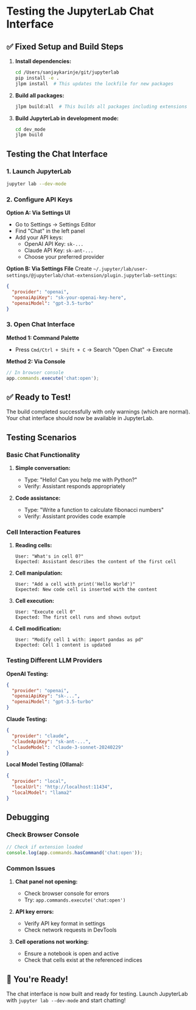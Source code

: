 # Testing the JupyterLab Chat Interface

## ✅ Fixed Setup and Build Steps

1. **Install dependencies:**
   ```bash
   cd /Users/sanjaykarinje/git/jupyterlab
   pip install -e .
   jlpm install  # This updates the lockfile for new packages
   ```

2. **Build all packages:**
   ```bash
   jlpm build:all  # This builds all packages including extensions
   ```

3. **Build JupyterLab in development mode:**
   ```bash
   cd dev_mode
   jlpm build
   ```

## Testing the Chat Interface

### 1. Launch JupyterLab
```bash
jupyter lab --dev-mode
```

### 2. Configure API Keys

**Option A: Via Settings UI**
- Go to Settings → Settings Editor
- Find "Chat" in the left panel
- Add your API keys:
  - OpenAI API Key: `sk-...` 
  - Claude API Key: `sk-ant-...`
  - Choose your preferred provider

**Option B: Via Settings File**
Create `~/.jupyter/lab/user-settings/@jupyterlab/chat-extension/plugin.jupyterlab-settings`:
```json
{
  "provider": "openai",
  "openaiApiKey": "sk-your-openai-key-here",
  "openaiModel": "gpt-3.5-turbo"
}
```

### 3. Open Chat Interface

**Method 1: Command Palette**
- Press `Cmd/Ctrl + Shift + C` → Search "Open Chat" → Execute

**Method 2: Via Console**
```javascript
// In browser console
app.commands.execute('chat:open');
```

## ✅ Ready to Test!

The build completed successfully with only warnings (which are normal). Your chat interface should now be available in JupyterLab.

## Testing Scenarios

### Basic Chat Functionality

1. **Simple conversation:**
   - Type: "Hello! Can you help me with Python?"
   - Verify: Assistant responds appropriately

2. **Code assistance:**
   - Type: "Write a function to calculate fibonacci numbers"
   - Verify: Assistant provides code example

### Cell Interaction Features

1. **Reading cells:**
   ```
   User: "What's in cell 0?"
   Expected: Assistant describes the content of the first cell
   ```

2. **Cell manipulation:**
   ```
   User: "Add a cell with print('Hello World')"
   Expected: New code cell is inserted with the content
   ```

3. **Cell execution:**
   ```
   User: "Execute cell 0"  
   Expected: The first cell runs and shows output
   ```

4. **Cell modification:**
   ```
   User: "Modify cell 1 with: import pandas as pd"
   Expected: Cell 1 content is updated
   ```

### Testing Different LLM Providers

**OpenAI Testing:**
```json
{
  "provider": "openai",
  "openaiApiKey": "sk-...",
  "openaiModel": "gpt-3.5-turbo"
}
```

**Claude Testing:**
```json
{
  "provider": "claude", 
  "claudeApiKey": "sk-ant-...",
  "claudeModel": "claude-3-sonnet-20240229"
}
```

**Local Model Testing (Ollama):**
```json
{
  "provider": "local",
  "localUrl": "http://localhost:11434",
  "localModel": "llama2"
}
```

## Debugging

### Check Browser Console
```javascript
// Check if extension loaded
console.log(app.commands.hasCommand('chat:open'));
```

### Common Issues

1. **Chat panel not opening:**
   - Check browser console for errors
   - Try: `app.commands.execute('chat:open')`

2. **API key errors:**
   - Verify API key format in settings
   - Check network requests in DevTools

3. **Cell operations not working:**
   - Ensure a notebook is open and active
   - Check that cells exist at the referenced indices

## 🎉 You're Ready!

The chat interface is now built and ready for testing. Launch JupyterLab with `jupyter lab --dev-mode` and start chatting! 